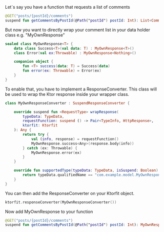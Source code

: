 
Let`s say you have a function that requests a list of comments

```kotlin
@GET("posts/{postId}/comments")
suspend fun getCommentsByPostId(@Path("postId") postId: Int): List<Comment>
```

But now you want to directly wrap your comment list in your data holder class e.g. "MyOwnResponse"

```kotlin
sealed class MyOwnResponse<T> {
    data class Success<T>(val data: T) : MyOwnResponse<T>()
    class Error(val ex:Throwable) : MyOwnResponse<Nothing>()

    companion object {
        fun <T> success(data: T) = Success(data)
        fun error(ex: Throwable) = Error(ex)
    }
}
```

To enable that, you have to implement a ResponseConverter. This class will be used to wrap the Ktor response
inside your wrapper class.

```kotlin
class MyOwnResponseConverter : SuspendResponseConverter {

    override suspend fun <RequestType> wrapResponse(
        typeData: TypeData,
        requestFunction: suspend () -> Pair<TypeInfo, HttpResponse>,
        ktorfit: Ktorfit
    ): Any {
        return try {
            val (info, response) = requestFunction()
            MyOwnResponse.success<Any>(response.body(info))
        } catch (ex: Throwable) {
            MyOwnResponse.error(ex)
        }
    }

    override fun supportedType(typeData: TypeData, isSuspend: Boolean): Boolean {
        return typeData.qualifiedName == "com.example.model.MyOwnResponse"
    }
}
```

You can then add the ResponseConverter on your Ktorfit object.

```kotlin
ktorfit.responseConverter(MyOwnResponseConverter())
```

Now add MyOwnResponse to your function
```kotlin
@GET("posts/{postId}/comments")
suspend fun getCommentsByPostId(@Path("postId") postId: Int): MyOwnResponse<List<Comment>>
```
